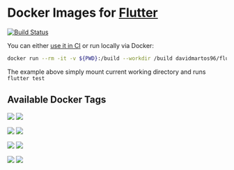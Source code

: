 # Docker Images for [Flutter](https://flutter.dev/) 

[![Build Status](https://api.cirrus-ci.com/github/cirruslabs/docker-images-flutter.svg)](https://cirrus-ci.com/github/cirruslabs/docker-images-flutter)

You can either [use it in CI](https://cirrus-ci.org/examples/#flutter) or run locally via Docker:

```bash
docker run --rm -it -v ${PWD}:/build --workdir /build davidmartos96/flutter:stable flutter test
```

The example above simply mount current working directory and runs `flutter test`

## Available Docker Tags

[![](https://images.microbadger.com/badges/version/davidmartos96/flutter:latest.svg)](https://microbadger.com/images/davidmartos96/flutter:latest) [![](https://images.microbadger.com/badges/image/davidmartos96/flutter:latest.svg)](https://microbadger.com/images/davidmartos96/flutter:latest)

[![](https://images.microbadger.com/badges/version/davidmartos96/flutter:stable.svg)](https://microbadger.com/images/davidmartos96/flutter:stable) [![](https://images.microbadger.com/badges/image/davidmartos96/flutter:stable.svg)](https://microbadger.com/images/davidmartos96/flutter:stable)

[![](https://images.microbadger.com/badges/version/davidmartos96/flutter:beta.svg)](https://microbadger.com/images/davidmartos96/flutter:beta) [![](https://images.microbadger.com/badges/image/davidmartos96/flutter:beta.svg)](https://microbadger.com/images/davidmartos96/flutter:beta)

[![](https://images.microbadger.com/badges/version/davidmartos96/flutter:dev.svg)](https://microbadger.com/images/davidmartos96/flutter:dev) [![](https://images.microbadger.com/badges/image/davidmartos96/flutter:dev.svg)](https://microbadger.com/images/davidmartos96/flutter:dev)
